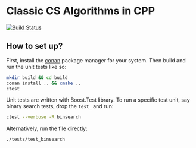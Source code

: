 # Classic CS Algorithms in CPP

[![Build Status](https://travis-ci.org/alisianoi/algos-cpp.svg?branch=master)](https://travis-ci.org/alisianoi/algos-cpp)

## How to set up?

First, install the [conan](https://conan.io/) package manager for your system. Then build and run the unit tests like so:

```sh
mkdir build && cd build
conan install .. && cmake ..
ctest
```

Unit tests are written with Boost.Test library. To run a specific test unit, say binary search tests, drop the `test_` and run:

```sh
ctest --verbose -R binsearch
```

Alternatively, run the file directly:

```sh
./tests/test_binsearch
```
